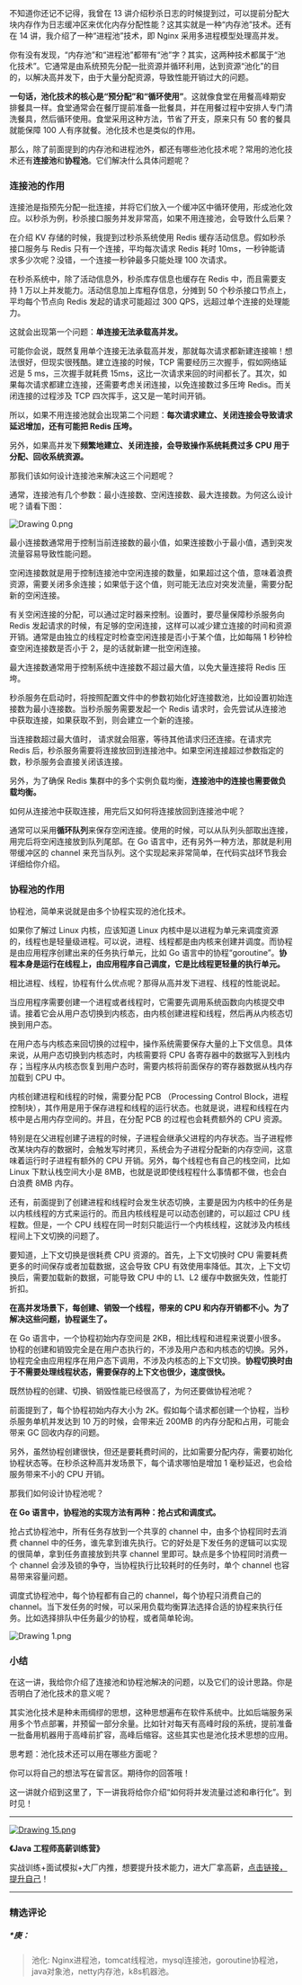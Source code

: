 <p data-nodeid="13561" class="">不知道你还记不记得，我曾在 13 讲介绍秒杀日志的时候提到过，可以提前分配大块内存作为日志缓冲区来优化内存分配性能？这其实就是一种“内存池”技术。还有在 14 讲，我介绍了一种“进程池”技术，即 Nginx 采用多进程模型处理高并发。</p>
<p data-nodeid="13562">你有没有发现，“内存池”和“进程池”都带有“池”字？其实，这两种技术都属于“池化技术”。它通常是由系统预先分配一批资源并循环利用，达到资源“池化”的目的，以解决高并发下，由于大量分配资源，导致性能开销过大的问题。</p>
<p data-nodeid="13563"><strong data-nodeid="13622">一句话，池化技术的核心是“预分配”和“循环使用”</strong>。这就像食堂在用餐高峰期安排餐具一样。食堂通常会在餐厅提前准备一批餐具，并在用餐过程中安排人专门清洗餐具，然后循环使用。食堂采用这种方法，节省了开支，原来只有 50 套的餐具就能保障 100 人有序就餐。池化技术也是类似的作用。</p>
<p data-nodeid="13564">那么，除了前面提到的内存池和进程池外，都还有哪些池化技术呢？常用的池化技术还有<strong data-nodeid="13632">连接池</strong>和<strong data-nodeid="13633">协程池</strong>。它们解决什么具体问题呢？</p>
<h3 data-nodeid="13565">连接池的作用</h3>
<p data-nodeid="13566">连接池是指预先分配一批连接，并将它们放入一个缓冲区中循环使用，形成池化效应。以秒杀为例，秒杀接口服务并发非常高，如果不用连接池，会导致什么后果？</p>
<p data-nodeid="13567">在介绍 KV 存储的时候，我提到过秒杀系统使用 Redis 缓存活动信息。假如秒杀接口服务与 Redis 只有一个连接，平均每次请求 Redis 耗时 10ms，一秒钟能请求多少次呢？没错，一个连接一秒钟最多只能处理 100 次请求。</p>
<p data-nodeid="13568">在秒杀系统中，除了活动信息外，秒杀库存信息也缓存在 Redis 中，而且需要支持 1 万以上并发能力。活动信息加上库粗存信息，分摊到 50 个秒杀接口节点上，平均每个节点向 Redis 发起的请求可能超过 300 QPS，远超过单个连接的处理能力。</p>
<p data-nodeid="13569">这就会出现第一个问题：<strong data-nodeid="13642">单连接无法承载高并发。</strong></p>
<p data-nodeid="13570">可能你会说，既然复用单个连接无法承载高并发，那就每次请求都新建连接嘛！想法很好，但现实很残酷。建立连接的时候，TCP 需要经历三次握手，假如网络延迟是 5 ms，三次握手就耗费 15ms，这比一次请求来回的时间都长了。其次，如果每次请求都建立连接，还需要考虑关闭连接，以免连接数过多压垮 Redis。而关闭连接的过程涉及 TCP 四次挥手，这又是一笔时间开销。</p>
<p data-nodeid="13571">所以，如果不用连接池就会出现第二个问题：<strong data-nodeid="13648">每次请求建立、关闭连接会导致请求延迟增加，还有可能把 Redis 压垮。</strong></p>
<p data-nodeid="13572">另外，如果高并发下<strong data-nodeid="13653">频繁地建立、关闭连接，会导致操作系统耗费过多 CPU 用于分配、回收系统资源。</strong></p>
<p data-nodeid="13573">那我们该如何设计连接池来解决这三个问题呢？</p>
<p data-nodeid="13574">通常，连接池有几个参数：最小连接数、空闲连接数、最大连接数。为何这么设计呢？请看下图：</p>
<p data-nodeid="13575"><img src="https://s0.lgstatic.com/i/image/M00/8C/45/Ciqc1F_qm2WAaWtWAAArBxVIZrk285.png" alt="Drawing 0.png" data-nodeid="13658"></p>
<p data-nodeid="13576">最小连接数通常用于控制当前连接数的最小值，如果连接数小于最小值，遇到突发流量容易导致性能问题。</p>
<p data-nodeid="13577">空闲连接数就是用于控制连接池中空闲连接的数量，如果超过这个值，意味着浪费资源，需要关闭多余连接；如果低于这个值，则可能无法应对突发流量，需要分配新的空闲连接。</p>
<p data-nodeid="13578">有关空闲连接的分配，可以通过定时器来控制。设置时，要尽量保障秒杀服务向 Redis 发起请求的时候，有足够的空闲连接，这样可以减少建立连接的时间和资源开销。通常是由独立的线程定时检查空闲连接是否小于某个值，比如每隔 1 秒钟检查空闲连接数是否小于 2，是的话就新建一批空闲连接。</p>
<p data-nodeid="13579">最大连接数通常用于控制系统中连接数不超过最大值，以免大量连接将 Redis 压垮。</p>
<p data-nodeid="13580">秒杀服务在启动时，将按照配置文件中的参数初始化好连接数池，比如设置初始连接数为最小连接数。当秒杀服务需要发起一个 Redis 请求时，会先尝试从连接池中获取连接，如果获取不到，则会建立一个新的连接。</p>
<p data-nodeid="13581">当连接数超过最大值时， 请求就会阻塞，等待其他请求归还连接。在请求完 Redis 后，秒杀服务需要将连接放回到连接池中。如果空闲连接超过参数指定的数，秒杀服务会直接关闭该连接。</p>
<p data-nodeid="13582">另外，为了确保 Redis 集群中的多个实例负载均衡，<strong data-nodeid="13669">连接池中的连接也需要做负载均衡。</strong></p>
<p data-nodeid="13583">如何从连接池中获取连接，用完后又如何将连接放回到连接池中呢？</p>
<p data-nodeid="13584">通常可以采用<strong data-nodeid="13676">循环队列</strong>来保存空闲连接。使用的时候，可以从队列头部取出连接，用完后将空闲连接放到队列尾部。在 Go 语言中，还有另外一种方法，那就是利用带缓冲区的 channel 来充当队列。这个实现起来非常简单，在代码实战环节我会详细给你介绍。</p>
<h3 data-nodeid="13585">协程池的作用</h3>
<p data-nodeid="13586">协程池，简单来说就是由多个协程实现的池化技术。</p>
<p data-nodeid="13587">如果你了解过 Linux 内核，应该知道 Linux 内核中是以进程为单元来调度资源的，线程也是轻量级进程。可以说，进程、线程都是由内核来创建并调度。而协程是由应用程序创建出来的任务执行单元，比如 Go 语言中的协程“goroutine”。<strong data-nodeid="13683">协程本身是运行在线程上，由应用程序自己调度，它是比线程更轻量的执行单元。</strong></p>
<p data-nodeid="13588">相比进程、线程，协程有什么优点呢？那得从高并发下进程、线程的性能说起。</p>
<p data-nodeid="13589">当应用程序需要创建一个进程或者线程时，它需要先调用系统函数向内核提交申请。接着它会从用户态切换到内核态，由内核创建进程和线程，然后再从内核态切换到用户态。</p>
<p data-nodeid="13590">在用户态与内核态来回切换的过程中，操作系统需要保存大量的上下文信息。具体来说，从用户态切换到内核态时，内核需要将 CPU 各寄存器中的数据写入到栈内存；当程序从内核态恢复到用户态时，需要内核将前面保存的寄存器数据从栈内存加载到 CPU 中。</p>
<p data-nodeid="13591">内核创建进程和线程的时候，需要分配 PCB （Processing Control Block，进程控制块），其作用是用于保存进程和线程的运行状态。也就是说，进程和线程在内核中是占用内存空间的。并且，在分配 PCB 的过程也会耗费额外的 CPU 资源。</p>
<p data-nodeid="13592">特别是在父进程创建子进程的时候，子进程会继承父进程的内存状态。当子进程修改某块内存的数据时，会触发写时拷贝，系统会为子进程分配新的内存空间，这意味着运行时子进程有额外的 CPU 开销。另外，每个线程也有自己的栈空间，比如 Linux 下默认栈空间大小是 8MB，也就是说即使线程程什么事情都不做，也会白白浪费 8MB 内存。</p>
<p data-nodeid="13593">还有，前面提到了创建进程和线程时会发生状态切换，主要是因为内核中的任务是以内核线程的方式来运行的。而且内核线程是可以动态创建的，可以超过 CPU 线程数。但是，一个 CPU 线程在同一时刻只能运行一个内核线程，这就涉及内核线程间上下文切换的问题了。</p>
<p data-nodeid="13594">要知道，上下文切换是很耗费 CPU 资源的。首先，上下文切换时 CPU 需要耗费更多的时间保存或者加载数据，这会导致 CPU 有效使用率降低。其次，上下文切换后，需要加载新的数据，可能导致 CPU 中的 L1、L2 缓存中数据失效，性能打折扣。</p>
<p data-nodeid="13595"><strong data-nodeid="13694">在高并发场景下，每创建、销毁一个线程，带来的 CPU 和内存开销都不小。为了解决这些问题，协程诞生了。</strong></p>
<p data-nodeid="13596">在 Go 语言中，一个协程初始内存空间是 2KB，相比线程和进程来说要小很多。协程的创建和销毁完全是在用户态执行的，不涉及用户态和内核态的切换。另外，协程完全由应用程序在用户态下调用，不涉及内核态的上下文切换。<strong data-nodeid="13699">协程切换时由于不需要处理线程状态，需要保存的上下文也很少，速度很快。</strong></p>
<p data-nodeid="13597">既然协程的创建、切换、销毁性能已经很高了，为何还要做协程池呢？</p>
<p data-nodeid="13598">前面提到了，每个协程初始内存大小为 2K。假如每个请求都创建一个协程，当秒杀服务单机并发达到 10 万的时候，会带来近 200MB 的内存分配和占用，可能会带来 GC 回收内存的问题。</p>
<p data-nodeid="13599">另外，虽然协程创建很快，但还是要耗费时间的，比如需要分配内存，需要初始化协程状态等。在秒杀这种高并发场景下，每个请求哪怕是增加 1 毫秒延迟，也会给服务带来不小的 CPU 开销。</p>
<p data-nodeid="13600">那我们如何设计协程池呢？</p>
<p data-nodeid="13601"><strong data-nodeid="13707">在 Go 语言中，协程池的实现方法有两种：抢占式和调度式。</strong></p>
<p data-nodeid="13602">抢占式协程池中，所有任务存放到一个共享的 channel 中，由多个协程同时去消费 channel 中的任务，谁先拿到谁先执行。它的好处是下发任务的逻辑可以实现的很简单，拿到任务直接放到共享 channel 里即可。缺点是多个协程同时消费一个 channel 会涉及锁的争夺，当协程执行比较耗时的任务时，单个 channel 也容易带来容量问题。</p>
<p data-nodeid="13603">调度式协程池中，每个协程都有自己的 channel，每个协程只消费自己的 channel。当下发任务的时候，可以采用负载均衡算法选择合适的协程来执行任务。比如选择排队中任务最少的协程，或者简单轮询。</p>
<p data-nodeid="13604"><img src="https://s0.lgstatic.com/i/image/M00/8C/45/Ciqc1F_qm3KAOtHBAAUBDwqdyMY979.png" alt="Drawing 1.png" data-nodeid="13712"></p>
<h3 data-nodeid="13605">小结</h3>
<p data-nodeid="13606">在这一讲，我给你介绍了连接池和协程池解决的问题，以及它们的设计思路。你是否明白了池化技术的意义呢？</p>
<p data-nodeid="13607">其实池化技术是种未雨绸缪的思想，这种思想遍布在软件系统中。比如后端服务采用多个节点部署，并预留一部分余量。比如针对每天有高峰时段的系统，提前准备一批备用机器用于高峰前扩容，高峰后缩容。这些其实也是池化技术思想的应用。</p>
<p data-nodeid="13608">思考题：池化技术还可以用在哪些方面呢？</p>
<p data-nodeid="13609">你可以将自己的想法写在留言区。期待你的回答哦！</p>
<p data-nodeid="13610">这一讲就介绍到这里了，下一讲我将给你介绍“如何将并发流量过滤和串行化”。到时见！</p>
<hr data-nodeid="13734">
<p data-nodeid="13735"><a href="https://shenceyun.lagou.com/t/Mka" data-nodeid="13742"><img src="https://s0.lgstatic.com/i/image/M00/80/32/CgqCHl_QgX2AHJo_ACRP1TPc6yM423.png" alt="Drawing 15.png" data-nodeid="13741"></a></p>
<p data-nodeid="13736"><strong data-nodeid="13746">《Java 工程师高薪训练营》</strong></p>
<p data-nodeid="13737" class="te-preview-highlight">实战训练+面试模拟+大厂内推，想要提升技术能力，进大厂拿高薪，<a href="https://shenceyun.lagou.com/t/Mka" data-nodeid="13750">点击链接，提升自己</a>！</p>

---

### 精选评论

##### *庚：
> 池化: Nginx进程池，tomcat线程池，mysql连接池，goroutine协程池，java对象池，netty内存池，k8s机器池。

